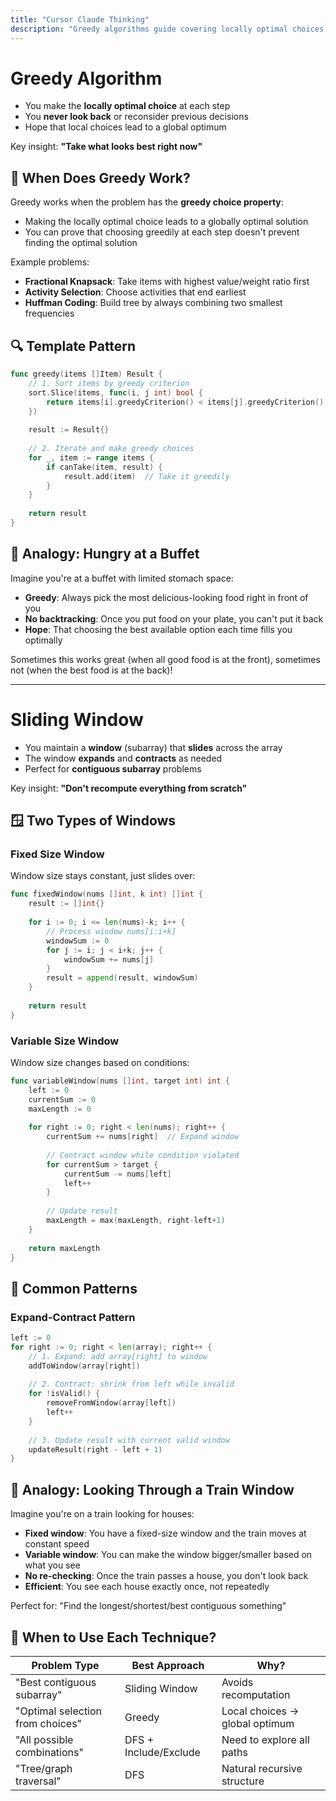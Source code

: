 ```yaml
---
title: "Cursor Claude Thinking"
description: "Greedy algorithms guide covering locally optimal choices and key insights for problem solving"
---
```


# Greedy Algorithm

* You make the **locally optimal choice** at each step
* You **never look back** or reconsider previous decisions
* Hope that local choices lead to a global optimum

Key insight: **"Take what looks best right now"**

## 🎯 When Does Greedy Work?

Greedy works when the problem has the **greedy choice property**:
* Making the locally optimal choice leads to a globally optimal solution
* You can prove that choosing greedily at each step doesn't prevent finding the optimal solution

Example problems:
* **Fractional Knapsack**: Take items with highest value/weight ratio first
* **Activity Selection**: Choose activities that end earliest
* **Huffman Coding**: Build tree by always combining two smallest frequencies

## 🔍 Template Pattern

```go
func greedy(items []Item) Result {
    // 1. Sort items by greedy criterion
    sort.Slice(items, func(i, j int) bool {
        return items[i].greedyCriterion() < items[j].greedyCriterion()
    })
    
    result := Result{}
    
    // 2. Iterate and make greedy choices
    for _, item := range items {
        if canTake(item, result) {
            result.add(item)  // Take it greedily
        }
    }
    
    return result
}
```

## 🧠 Analogy: Hungry at a Buffet

Imagine you're at a buffet with limited stomach space:

* **Greedy**: Always pick the most delicious-looking food right in front of you
* **No backtracking**: Once you put food on your plate, you can't put it back
* **Hope**: That choosing the best available option each time fills you optimally

Sometimes this works great (when all good food is at the front), sometimes not (when the best food is at the back)!

---

# Sliding Window

* You maintain a **window** (subarray) that **slides** across the array
* The window **expands** and **contracts** as needed
* Perfect for **contiguous subarray** problems

Key insight: **"Don't recompute everything from scratch"**

## 🪟 Two Types of Windows

### Fixed Size Window
Window size stays constant, just slides over:

```go
func fixedWindow(nums []int, k int) []int {
    result := []int{}
    
    for i := 0; i <= len(nums)-k; i++ {
        // Process window nums[i:i+k]
        windowSum := 0
        for j := i; j < i+k; j++ {
            windowSum += nums[j]
        }
        result = append(result, windowSum)
    }
    
    return result
}
```

### Variable Size Window
Window size changes based on conditions:

```go
func variableWindow(nums []int, target int) int {
    left := 0
    currentSum := 0
    maxLength := 0
    
    for right := 0; right < len(nums); right++ {
        currentSum += nums[right]  // Expand window
        
        // Contract window while condition violated
        for currentSum > target {
            currentSum -= nums[left]
            left++
        }
        
        // Update result
        maxLength = max(maxLength, right-left+1)
    }
    
    return maxLength
}
```

## 🎯 Common Patterns

### Expand-Contract Pattern
```go
left := 0
for right := 0; right < len(array); right++ {
    // 1. Expand: add array[right] to window
    addToWindow(array[right])
    
    // 2. Contract: shrink from left while invalid
    for !isValid() {
        removeFromWindow(array[left])
        left++
    }
    
    // 3. Update result with current valid window
    updateResult(right - left + 1)
}
```

## 🧠 Analogy: Looking Through a Train Window

Imagine you're on a train looking for houses:

* **Fixed window**: You have a fixed-size window and the train moves at constant speed
* **Variable window**: You can make the window bigger/smaller based on what you see
* **No re-checking**: Once the train passes a house, you don't look back
* **Efficient**: You see each house exactly once, not repeatedly

Perfect for: "Find the longest/shortest/best contiguous something"

## 🎪 When to Use Each Technique?

| Problem Type | Best Approach | Why? |
|-------------|---------------|------|
| "Best contiguous subarray" | Sliding Window | Avoids recomputation |
| "Optimal selection from choices" | Greedy | Local choices → global optimum |
| "All possible combinations" | DFS + Include/Exclude | Need to explore all paths |
| "Tree/graph traversal" | DFS | Natural recursive structure |
